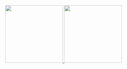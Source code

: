 <div align="center">
  <a href="https://github.com/yhugorocha">
  <img height="180em" src="https://github-readme-stats.vercel.app/api?username=yhugorocha&show_icons=true&theme=dracula&include_all_commits=true&count_private=true"/>
  <img height="180em" src="https://github-readme-stats.vercel.app/api/top-langs/?username=yhugorocha&layout=compact&langs_count=7&theme=dracula"/>
</div>

